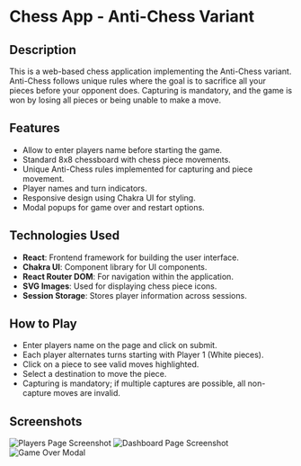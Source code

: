 # Chess App - Anti-Chess Variant

## Description
This is a web-based chess application implementing the Anti-Chess variant. Anti-Chess follows unique rules where the goal is to sacrifice all your pieces before your opponent does. Capturing is mandatory, and the game is won by losing all pieces or being unable to make a move.

## Features
- Allow to enter players name before starting the game.
- Standard 8x8 chessboard with chess piece movements.
- Unique Anti-Chess rules implemented for capturing and piece movement.
- Player names and turn indicators.
- Responsive design using Chakra UI for styling.
- Modal popups for game over and restart options.

## Technologies Used
- **React**: Frontend framework for building the user interface.
- **Chakra UI**: Component library for UI components.
- **React Router DOM**: For navigation within the application.
- **SVG Images**: Used for displaying chess piece icons.
- **Session Storage**: Stores player information across sessions.

## How to Play
- Enter players name on the page and click on submit.
- Each player alternates turns starting with Player 1 (White pieces).
- Click on a piece to see valid moves highlighted.
- Select a destination to move the piece.
- Capturing is mandatory; if multiple captures are possible, all non-capture moves are invalid.

## Screenshots
![Players Page Screenshot](./screenshots/game.png)
![Dashboard Page Screenshot](./screenshots/game.png)
![Game Over Modal](./screenshots/game-over.png)